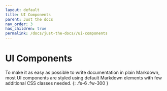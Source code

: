 ```yaml
---
layout: default
title: UI Components
parent: Just the docs
nav_order: 3
has_children: true
permalink: /docs/just-the-docs//ui-components
---
```


# UI Components

To make it as easy as possible to write documentation in plain Markdown, most UI components are styled using default Markdown elements with few additional CSS classes needed.
{: .fs-6 .fw-300 }
